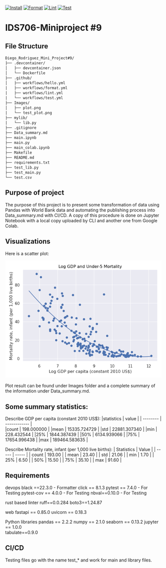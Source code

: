 [![Install](https://github.com/nogibjj/Diego_Rodriguez_Individual_Project1/actions/workflows/hello.yml/badge.svg)](https://github.com/nogibjj/Diego_Rodriguez_Individual_Project1/actions/workflows/hello.yml)
[![Format](https://github.com/nogibjj/Diego_Rodriguez_Individual_Project1/actions/workflows/format.yml/badge.svg)](https://github.com/nogibjj/Diego_Rodriguez_Individual_Project1/actions/workflows/format.yml)
[![Lint](https://github.com/nogibjj/Diego_Rodriguez_Individual_Project1/actions/workflows/lint.yml/badge.svg)](https://github.com/nogibjj/Diego_Rodriguez_Individual_Project1/actions/workflows/lint.yml)
[![Test](https://github.com/nogibjj/Diego_Rodriguez_Individual_Project1/actions/workflows/test.yml/badge.svg)](https://github.com/nogibjj/Diego_Rodriguez_Individual_Project1/actions/workflows/test.yml)
# IDS706-Miniproject #9
## File Structure 
```
Diego_Rodriguez_Mini_Project#9/
├── .devcontainer/
│   ├── devcontainer.json
│   └── Dockerfile
├── .github/
│   ├── workflows/hello.yml
|   ├── workflows/format.yml
|   ├── workflows/lint.yml
|   └── workflows/test.yml
├── Images/
│   ├── plot.png
|   └── test_plot.png
├── mylib/
|   └── lib.py
├── .gitignore
├── Data_summary.md
├── main.ipynb
├── main.py
├── main_colab.ipynb
├── Makefile
├── README.md
├── requirements.txt
├── test_lib.py
├── test_main.py
└── test.csv
```

## Purpose of project
The purpose of this project is to present some transformation of data using Pandas with World Bank data and automating the publishing process into Data_summary.md with CI/CD. A copy of this procedure is done on Jupyter Notebook with a local copy uploaded by CLI and another one from Google Colab. 


## Visualizations
Here is a scatter plot:

![scatter_plot](images/plot.png)

Plot result can be found under Images folder and a complete summary of the information under Data_summary.md.

## Some summary statistics:
Describe GDP per capita (constant 2010 US$):
|statistics | value |
| -------- | ------------ |   
|count       | 198.000000 |
|mean      | 15335.724729 |
|std       | 22881.307340 |
|min         | 228.432544 |
|25%        | 1844.387439 |
|50%        | 6134.939066 |
|75%       | 17654.996438 |
|max      | 189464.583635 |

Describe Mortality rate, infant (per 1,000 live births):
| Statistics | Value |
| ----- | ----- |
| count | 193.00 |
| mean | 23.40 |
| std | 21.06 |
| min | 1.70 |
| 25% | 6.50 |
| 50% | 15.50 |
| 75% | 35.10 |
| max | 91.60 |

## Requirements
devops
black ==22.3.0 - Formatter 
click == 8.1.3
pytest == 7.4.0  - For Testing
pytest-cov == 4.0.0 - For Testing
nbval==0.10.0 - For Testing

rust based linter
ruff==0.0.284
boto3==1.24.87

web
fastapi == 0.85.0
uvicorn == 0.18.3

Python libraries
pandas == 2.2.2
numpy == 2.1.0
seaborn == 0.13.2
jupyter == 1.0.0  
tabulate==0.9.0

## CI/CD
Testing files go with the name test_* and work for main and library files. 

